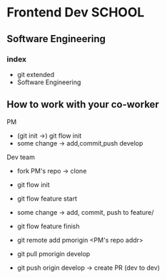 # Frontend Dev SCHOOL
## Software Engineering

### index
- git extended
- Software Engineering

## How to work with your co-worker

PM
- (git init ->) git flow init
- some change -> add,commit,push develop

Dev team
- fork PM's repo -> clone
- git flow init

- git flow feature start <feat-name>
- some change -> add, commit, push to feature/<feat-name>
- git flow feature finish <feat-name>

-  git remote add pmorigin <PM's repo addr>
-  git pull pmorigin develop

- git push origin develop -> create PR (dev to dev)
